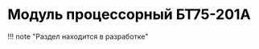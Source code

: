 # <span style="color:black">Модуль процессорный БТ75-201А</span>
!!! note "Раздел находится в разработке"

